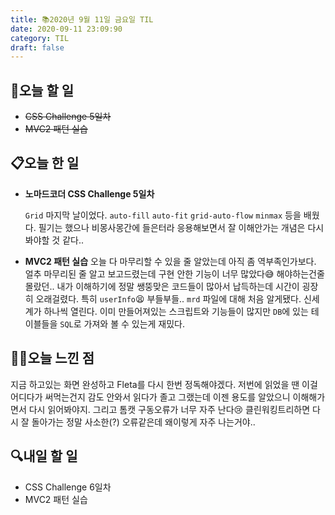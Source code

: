 ```yaml
---
title: 📚2020년 9월 11일 금요일 TIL
date: 2020-09-11 23:09:90
category: TIL
draft: false
---
```


## 🥅오늘 할 일

- ~~CSS Challenge 5일차~~
- ~~MVC2 패턴 실습~~

## 📋오늘 한 일

- **노마드코더 CSS Challenge 5일차**

  `Grid` 마지막 날이었다. `auto-fill` `auto-fit` `grid-auto-flow` `minmax` 등을 배웠다. 필기는 했으나 비몽사몽간에 들은터라 응용해보면서 잘 이해안가는 개념은 다시 봐야할 것 같다..

- **MVC2 패턴 실습**
  오늘 다 마무리할 수 있을 줄 알았는데 아직 좀 역부족인가보다. 얼추 마무리된 줄 알고 보고드렸는데 구현 안한 기능이 너무 많았다😅 해야하는건줄 몰랐던.. 내가 이해하기에 정말 쌩뚱맞은 코드들이 많아서 납득하는데 시간이 굉장히 오래걸렸다. 특히 `userInfo`😫 부들부들.. `mrd` 파일에 대해 처음 알게됐다. 신세계가 하나씩 열린다. 이미 만들어져있는 스크립트와 기능들이 많지만 `DB`에 있는 테이블들을 `SQL`로 가져와 볼 수 있는게 재밌다.

## ✍🏻오늘 느낀 점

지금 하고있는 화면 완성하고 Fleta를 다시 한번 정독해야겠다. 저번에 읽었을 땐 이걸 어디다가 써먹는건지 감도 안와서 읽다가 졸고 그랬는데 이젠 용도를 알았으니 이해해가면서 다시 읽어봐야지. 그리고 톰캣 구동오류가 너무 자주 난다😢 클린워킹트리하면 다시 잘 돌아가는 정말 사소한(?) 오류같은데 왜이렇게 자주 나는거야..

## :mag:내일 할 일

- CSS Challenge 6일차
- MVC2 패턴 실습
